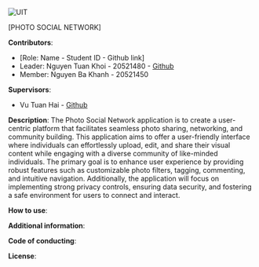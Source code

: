 ![UIT](https://img.shields.io/badge/from-UIT%20VNUHCM-blue?style=for-the-badge&link=https%3A%2F%2Fwww.uit.edu.vn%2F)

[PHOTO SOCIAL NETWORK]

**Contributors**:

- [Role: Name - Student ID - Github link]
- Leader: Nguyen Tuan Khoi - 20521480 - [Github](https://github.com/iawtk2302)
- Member: Nguyen Ba Khanh - 20521450

**Supervisors**:

- Vu Tuan Hai - [Github](https://github.com/vutuanhai23)

**Description**: The Photo Social Network application is to create a user-centric platform that facilitates seamless photo sharing, networking, and community building. This application aims to offer a user-friendly interface where individuals can effortlessly upload, edit, and share their visual content while engaging with a diverse community of like-minded individuals. The primary goal is to enhance user experience by providing robust features such as customizable photo filters, tagging, commenting, and intuitive navigation. Additionally, the application will focus on implementing strong privacy controls, ensuring data security, and fostering a safe environment for users to connect and interact.

**How to use**:

**Additional information**:

**Code of conducting**:

**License**:
